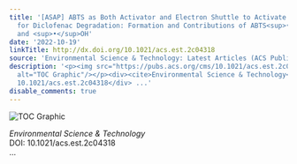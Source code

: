 ```yaml
---
title: '[ASAP] ABTS as Both Activator and Electron Shuttle to Activate Persulfate
  for Diclofenac Degradation: Formation and Contributions of ABTS<sup>•+</sup>, SO<sub>4</sub><sup>•–</sup>,
  and <sup>•</sup>OH'
date: '2022-10-19'
linkTitle: http://dx.doi.org/10.1021/acs.est.2c04318
source: 'Environmental Science & Technology: Latest Articles (ACS Publications)'
description: '<p><img src="https://pubs.acs.org/cms/10.1021/acs.est.2c04318/asset/images/medium/es2c04318_0011.gif"
  alt="TOC Graphic"/></p><div><cite>Environmental Science & Technology</cite></div><div>DOI:
  10.1021/acs.est.2c04318</div> ...'
disable_comments: true
---
```

<p><img src="https://pubs.acs.org/cms/10.1021/acs.est.2c04318/asset/images/medium/es2c04318_0011.gif" alt="TOC Graphic"/></p><div><cite>Environmental Science & Technology</cite></div><div>DOI: 10.1021/acs.est.2c04318</div> ...